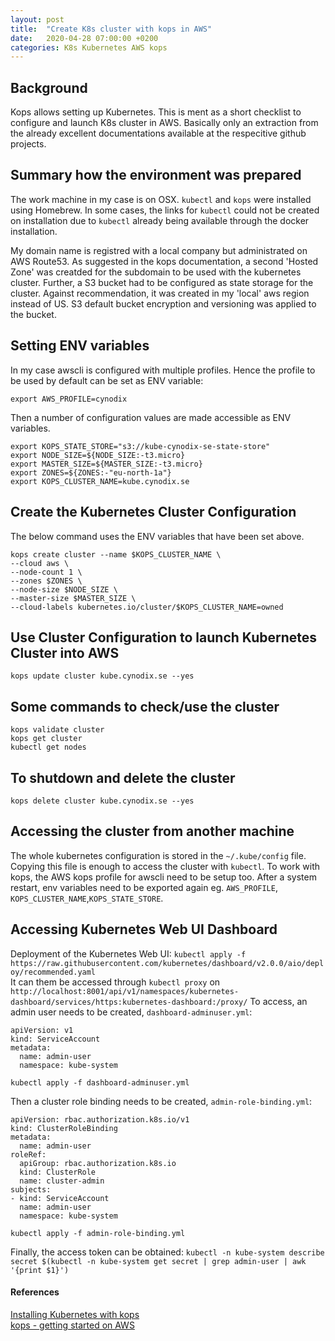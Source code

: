 ```yaml
---
layout: post
title:  "Create K8s cluster with kops in AWS"
date:   2020-04-28 07:00:00 +0200
categories: K8s Kubernetes AWS kops
---
```


## Background
Kops allows setting up Kubernetes. This is ment as a short checklist to configure and launch K8s cluster in AWS. Basically only an extraction from the already excellent documentations available at the respecitive github projects.

## Summary how the environment was prepared
The work machine in my case is on OSX. `kubectl` and `kops` were installed using Homebrew. In some cases, the links for `kubectl` could not be created on installation due to `kubectl` already being available through the docker installation.

My domain name is registred with a local company but administrated on AWS Route53. As suggested in the kops documentation, a second 'Hosted Zone' was creatded for the subdomain to be used with the kubernetes cluster. Further, a S3 bucket had to be configured as state storage for the cluster. Against recommendation, it was created in my 'local' aws region instead of US. S3 default bucket encryption and versioning was applied to the bucket.

## Setting ENV variables
In my case awscli is configured with multiple profiles. Hence the profile to be used by default can be set as ENV variable:

`export AWS_PROFILE=cynodix`

Then a number of configuration values are made accessible as ENV variables.
```
export KOPS_STATE_STORE="s3://kube-cynodix-se-state-store"
export NODE_SIZE=${NODE_SIZE:-t3.micro}
export MASTER_SIZE=${MASTER_SIZE:-t3.micro}
export ZONES=${ZONES:-"eu-north-1a"}
export KOPS_CLUSTER_NAME=kube.cynodix.se
```

## Create the Kubernetes Cluster Configuration
The below command uses the ENV variables that have been set above.
```
kops create cluster --name $KOPS_CLUSTER_NAME \
--cloud aws \
--node-count 1 \
--zones $ZONES \
--node-size $NODE_SIZE \
--master-size $MASTER_SIZE \
--cloud-labels kubernetes.io/cluster/$KOPS_CLUSTER_NAME=owned
```

## Use Cluster Configuration to launch Kubernetes Cluster into AWS
`kops update cluster kube.cynodix.se --yes`

## Some commands to check/use the cluster
```
kops validate cluster
kops get cluster
kubectl get nodes
```

## To shutdown and delete the cluster
`kops delete cluster kube.cynodix.se --yes`

## Accessing the cluster from another machine
The whole kubernetes configuration is stored in the `~/.kube/config` file. Copying this file is enough to access the cluster with `kubectl`. To work with kops, the AWS kops profile for awscli need to be setup too. After a system restart, env variables need to be exported again eg. `AWS_PROFILE`, `KOPS_CLUSTER_NAME`,`KOPS_STATE_STORE`. 

## Accessing Kubernetes Web UI Dashboard
Deployment of the Kubernetes Web UI:
`kubectl apply -f https://raw.githubusercontent.com/kubernetes/dashboard/v2.0.0/aio/deploy/recommended.yaml`  
It can them be accessed through `kubectl proxy` on `http://localhost:8001/api/v1/namespaces/kubernetes-dashboard/services/https:kubernetes-dashboard:/proxy/`
To access, an admin user needs to be created, `dashboard-adminuser.yml`:  
```
apiVersion: v1
kind: ServiceAccount
metadata:
  name: admin-user
  namespace: kube-system
```
`kubectl apply -f dashboard-adminuser.yml`  

Then a cluster role binding needs to be created, `admin-role-binding.yml`:
```
apiVersion: rbac.authorization.k8s.io/v1
kind: ClusterRoleBinding
metadata:
  name: admin-user
roleRef:
  apiGroup: rbac.authorization.k8s.io
  kind: ClusterRole
  name: cluster-admin
subjects:
- kind: ServiceAccount
  name: admin-user
  namespace: kube-system
```
`kubectl apply -f admin-role-binding.yml`

Finally, the access token can be obtained: `kubectl -n kube-system describe secret $(kubectl -n kube-system get secret | grep admin-user | awk '{print $1}')`



#### References
[Installing Kubernetes with kops](https://kubernetes.io/docs/setup/production-environment/tools/kops/)  
[kops - getting started on AWS](https://kops.sigs.k8s.io/getting_started/aws/)

